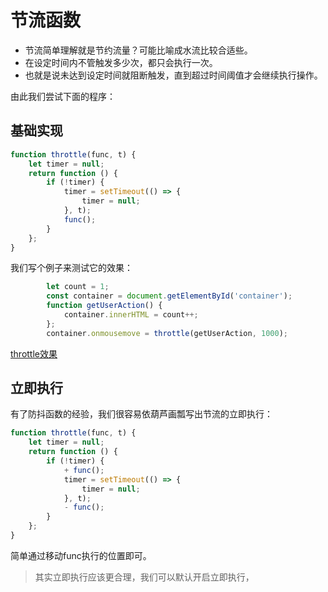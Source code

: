 # 节流函数
- 节流简单理解就是节约流量？可能比喻成水流比较合适些。
- 在设定时间内不管触发多少次，都只会执行一次。
- 也就是说未达到设定时间就阻断触发，直到超过时间阈值才会继续执行操作。

由此我们尝试下面的程序：
## 基础实现

```js
function throttle(func, t) {
    let timer = null;
    return function () {
        if (!timer) {
            timer = setTimeout(() => {
                timer = null;
            }, t);
            func();
        }
    };
}
```

我们写个例子来测试它的效果：
```js
        let count = 1;
        const container = document.getElementById('container');
        function getUserAction() {
            container.innerHTML = count++;
        };
        container.onmousemove = throttle(getUserAction, 1000);

```
[throttle效果](/source/gifs/throttle.gif)

## 立即执行

有了防抖函数的经验，我们很容易依葫芦画瓢写出节流的立即执行：

```js
function throttle(func, t) {
    let timer = null;
    return function () {
        if (!timer) {
            + func();
            timer = setTimeout(() => {
                timer = null;
            }, t);
            - func();
        }
    };
}
```

简单通过移动func执行的位置即可。
> 其实立即执行应该更合理，我们可以默认开启立即执行，

